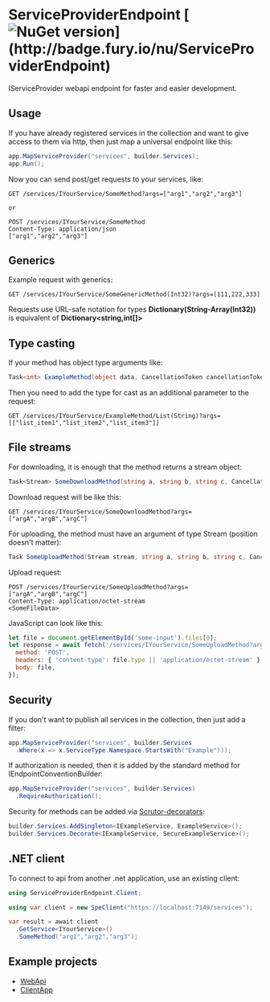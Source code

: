 # ServiceProviderEndpoint [![NuGet version](https://badge.fury.io/nu/ServiceProviderEndpoint.svg?)](http://badge.fury.io/nu/ServiceProviderEndpoint)
IServiceProvider webapi endpoint for faster and easier development.


## Usage
If you have already registered services in the collection and want to give access to them via http, then just map a universal endpoint like this:
```C#
app.MapServiceProvider("services", builder.Services);
app.Run();
```

Now you can send post/get requests to your services, like:
```
GET /services/IYourService/SomeMethod?args=["arg1","arg2","arg3"]

or

POST /services/IYourService/SomeMethod
Content-Type: application/json
["arg1","arg2","arg3"]
```


## Generics
Example request with generics:
```
GET /services/IYourService/SomeGenericMethod(Int32)?args=[111,222,333]
```
Requests use URL-safe notation for types **Dictionary(String-Array(Int32))** is equivalent of **Dictionary<string,int[]>** 


## Type casting
If your method has object type arguments like:
```C#
Task<int> ExampleMethod(object data, CancellationToken cancellationToken);
```
Then you need to add the type for cast as an additional parameter to the request:
```
GET /services/IYourService/ExampleMethod/List(String)?args=[["list_item1","list_item2","list_item3"]]
```


## File streams
For downloading, it is enough that the method returns a stream object:
```C#
Task<Stream> SomeDownloadMethod(string a, string b, string c, CancellationToken cancellationToken);
```
Download request will be like this:
```
GET /services/IYourService/SomeDownloadMethod?args=["argA","argB","argC"]
```


For uploading, the method must have an argument of type Stream (position doesn't matter):
```C#
Task SomeUploadMethod(Stream stream, string a, string b, string c, CancellationToken cancellationToken); 
```
Upload request:
```
POST /services/IYourService/SomeUploadMethod?args=["argA","argB","argC"]
Content-Type: application/octet-stream
<SomeFileData>
```
JavaScript can look like this:
```js
let file = document.getElementById('some-input').files[0];
let response = await fetch('/services/IYourService/SomeUploadMethod?args='+encodeURIComponent(JSON.stringify(["argA","argB","argC"])), {
  method: 'POST',
  headers: { 'content-type': file.type || 'application/octet-stream' },
  body: file,
});
```

## Security
If you don't want to publish all services in the collection, then just add a filter:
```C#
app.MapServiceProvider("services", builder.Services
  .Where(x => x.ServiceType.Namespace.StartsWith("Example")));
```

If authorization is needed, then it is added by the standard method for IEndpointConventionBuilder:
```C#
app.MapServiceProvider("services", builder.Services)
  .RequireAuthorization();
```

Security for methods can be added via [Scrutor-decorators](https://github.com/khellang/Scrutor):
```C#
builder.Services.AddSingleton<IExampleService, ExampleService>();
builder.Services.Decorate<IExampleService, SecureExampleService>();
```


## .NET client
To connect to api from another .net application, use an existing client:
```C#
using ServiceProviderEndpoint.Client;

using var client = new SpeClient("https://localhost:7149/services");

var result = await client
  .GetService<IYourService>()
  .SomeMethod("arg1","arg2","arg3");
```


## Example projects
* [WebApi](https://github.com/mustaddon/ServiceProviderEndpoint/tree/main/Examples/Example.WebApi)
* [ClientApp](https://github.com/mustaddon/ServiceProviderEndpoint/tree/main/Examples/Example.Client)

